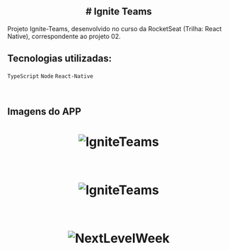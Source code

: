 <h2 align="center">
# Ignite Teams
</h2>

Projeto Ignite-Teams, desenvolvido no curso da RocketSeat (Trilha: React Native), correspondente ao projeto 02.

## Tecnologias utilizadas:

`TypeScript` `Node`  `React-Native`

<br>

## Imagens do APP
<h1 align="center">
    <img alt="IgniteTeams" title="#IgniteTeams" src="https://github.com/carloscazelattojr/ig/blob/master/imgs-readme/web1.png"  /><br>
</h1>
<br>
<h1 align="center">
    <img alt="IgniteTeams" title="#IgniteTeams" src="https://github.com/carlosjunior1983/rocketseat-nvl-01/blob/master/imgs-readme/web2.png"  /><br>
</h1>
<br>
<h1 align="center">
    <img alt="NextLevelWeek" title="#NextLevelWeek" src="https://github.com/carlosjunior1983/rocketseat-nvl-01/blob/master/imgs-readme/mobile.png"  /><br>
</h1>